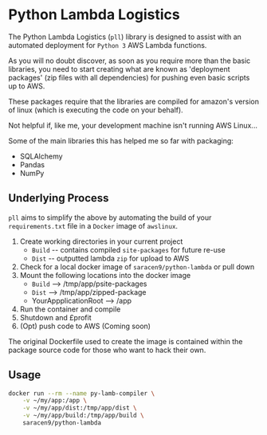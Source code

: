 # Python Lambda Logistics
The Python Lambda Logistics (`pll`) library is designed to assist with an automated deployment for `Python 3` AWS Lambda functions.

As you will no doubt discover, as soon as you require more than the basic libraries, you need to start creating what 
are known as 'deployment packages' (zip files with all dependencies) for pushing even basic scripts up to AWS.

These packages require that the libraries are compiled for amazon's version of linux (which is executing the code on 
your behalf).

Not helpful if, like me, your development machine isn't running AWS Linux...

Some of the main libraries this has helped me so far with packaging:

* SQLAlchemy
* Pandas
* NumPy


## Underlying Process
`pll` aims to simplify the above by automating the build of your `requirements.txt` file in a `Docker` image of 
`awslinux`.

1. Create working directories in your current project
    * `Build`  --  contains compiled `site-packages` for future re-use
    * `Dist`  --  outputted lambda `zip` for upload to AWS
2. Check for a local docker image of `saracen9/python-lambda` or pull down
3. Mount the following locations into the docker image
    * `Build` --> /tmp/app/psite-packages
    * `Dist` --> /tmp/app/zipped-package
    * YourAppplicationRoot --> /app
4. Run the container and compile
5. Shutdown and £profit
6. (Opt) push code to AWS (Coming soon)

The original Dockerfile used to create the image is contained within the package source code for those who want to hack 
their own.

## Usage
```bash
docker run --rm --name py-lamb-compiler \
    -v ~/my/app:/app \
    -v ~/my/app/dist:/tmp/app/dist \
    -v ~/my/app/build:/tmp/app/build \
    saracen9/python-lambda
```